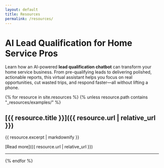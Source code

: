 ```yaml
---
layout: default
title: Resources
permalink: /resources/
---
```


# AI Lead Qualification for Home Service Pros

Learn how an AI-powered **lead qualification chatbot** can transform your home service business. From pre-qualifying leads to delivering polished, actionable reports, this virtual assistant helps you focus on real opportunities, cut wasted trips, and respond faster—all without lifting a phone.

{% for resource in site.resources %}
  {% unless resource.path contains "_resources/examples/" %}
## [{{ resource.title }}]({{ resource.url | relative_url }})

{{ resource.excerpt | markdownify }}

[Read more]({{ resource.url | relative_url }})

---
{% endfor %}
